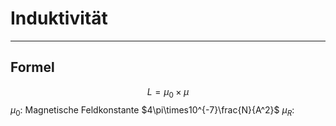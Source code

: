 # Induktivität
___
## Formel
$$L=\mu_0 \times \mu$$
$\mu_0$: Magnetische Feldkonstante $4\pi\times10^{-7}\frac{N}{A^2}$
$\mu_R$: 
